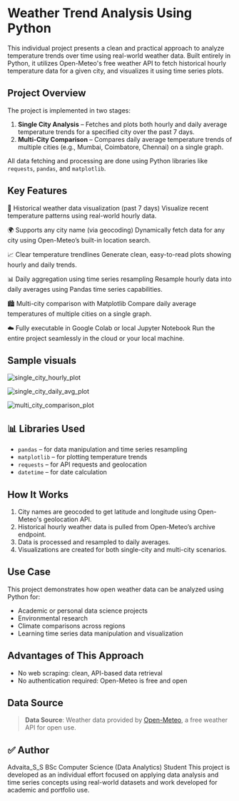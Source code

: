 # Weather Trend Analysis Using Python

This individual project presents a clean and practical approach to analyze temperature trends over time using real-world weather data. Built entirely in Python, it utilizes Open-Meteo's free weather API to fetch historical hourly temperature data for a given city, and visualizes it using time series plots.

## Project Overview

The project is implemented in two stages:

1. **Single City Analysis** – Fetches and plots both hourly and daily average temperature trends for a specified city over the past 7 days.
2. **Multi-City Comparison** – Compares daily average temperature trends of multiple cities (e.g., Mumbai, Coimbatore, Chennai) on a single graph.

All data fetching and processing are done using Python libraries like `requests`, `pandas`, and `matplotlib`.

## Key Features

📅 Historical weather data visualization (past 7 days)
Visualize recent temperature patterns using real-world hourly data.

🌍 Supports any city name (via geocoding)
Dynamically fetch data for any city using Open-Meteo’s built-in location search.

📈 Clear temperature trendlines
Generate clean, easy-to-read plots showing hourly and daily trends.

📊 Daily aggregation using time series resampling
Resample hourly data into daily averages using Pandas time series capabilities.

🏙️ Multi-city comparison with Matplotlib
Compare daily average temperatures of multiple cities on a single graph.

☁️ Fully executable in Google Colab or local Jupyter Notebook
Run the entire project seamlessly in the cloud or your local machine.

## Sample visuals

![single_city_hourly_plot](https://github.com/user-attachments/assets/46bbc0c7-3453-4da0-87cb-795cfa1350a7)

![single_city_daily_avg_plot](https://github.com/user-attachments/assets/cfdbb4e5-14ae-45b1-ad97-b2d4462119b3)

![multi_city_comparison_plot](https://github.com/user-attachments/assets/6d446176-b2f5-46f4-b589-fa68899b56bc)

## 📊 Libraries Used

- `pandas` – for data manipulation and time series resampling
- `matplotlib` – for plotting temperature trends
- `requests` – for API requests and geolocation
- `datetime` – for date calculation

## How It Works

1. City names are geocoded to get latitude and longitude using Open-Meteo's geolocation API.
2. Historical hourly weather data is pulled from Open-Meteo’s archive endpoint.
3. Data is processed and resampled to daily averages.
4. Visualizations are created for both single-city and multi-city scenarios.

## Use Case

This project demonstrates how open weather data can be analyzed using Python for:

- Academic or personal data science projects
- Environmental research
- Climate comparisons across regions
- Learning time series data manipulation and visualization

## Advantages of This Approach

- No web scraping: clean, API-based data retrieval
- No authentication required: Open-Meteo is free and open

## Data Source

> **Data Source**: Weather data provided by [Open-Meteo](https://open-meteo.com/), a free weather API for open use.

## ✅ Author
Advaita_S_S
BSc Computer Science (Data Analytics) Student
This project is developed as an individual effort focused on applying data analysis and time series concepts using real-world datasets and work developed for academic and portfolio use.





